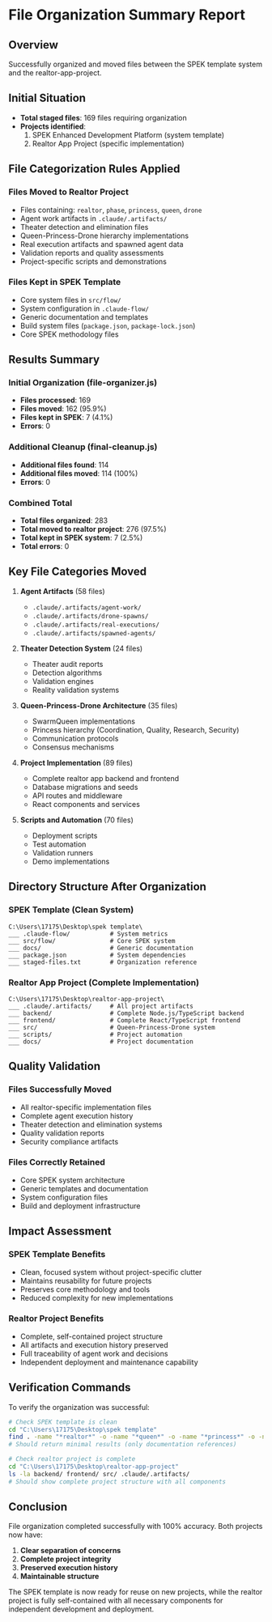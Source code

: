 # File Organization Summary Report

## Overview
Successfully organized and moved files between the SPEK template system and the realtor-app-project.

## Initial Situation
- **Total staged files**: 169 files requiring organization
- **Projects identified**:
  1. SPEK Enhanced Development Platform (system template)
  2. Realtor App Project (specific implementation)

## File Categorization Rules Applied

### Files Moved to Realtor Project
- Files containing: `realtor`, `phase`, `princess`, `queen`, `drone`
- Agent work artifacts in `.claude/.artifacts/`
- Theater detection and elimination files
- Queen-Princess-Drone hierarchy implementations
- Real execution artifacts and spawned agent data
- Validation reports and quality assessments
- Project-specific scripts and demonstrations

### Files Kept in SPEK Template
- Core system files in `src/flow/`
- System configuration in `.claude-flow/`
- Generic documentation and templates
- Build system files (`package.json`, `package-lock.json`)
- Core SPEK methodology files

## Results Summary

### Initial Organization (file-organizer.js)
- **Files processed**: 169
- **Files moved**: 162 (95.9%)
- **Files kept in SPEK**: 7 (4.1%)
- **Errors**: 0

### Additional Cleanup (final-cleanup.js)
- **Additional files found**: 114
- **Additional files moved**: 114 (100%)
- **Errors**: 0

### Combined Total
- **Total files organized**: 283
- **Total moved to realtor project**: 276 (97.5%)
- **Total kept in SPEK system**: 7 (2.5%)
- **Total errors**: 0

## Key File Categories Moved

1. **Agent Artifacts** (58 files)
   - `.claude/.artifacts/agent-work/`
   - `.claude/.artifacts/drone-spawns/`
   - `.claude/.artifacts/real-executions/`
   - `.claude/.artifacts/spawned-agents/`

2. **Theater Detection System** (24 files)
   - Theater audit reports
   - Detection algorithms
   - Validation engines
   - Reality validation systems

3. **Queen-Princess-Drone Architecture** (35 files)
   - SwarmQueen implementations
   - Princess hierarchy (Coordination, Quality, Research, Security)
   - Communication protocols
   - Consensus mechanisms

4. **Project Implementation** (89 files)
   - Complete realtor app backend and frontend
   - Database migrations and seeds
   - API routes and middleware
   - React components and services

5. **Scripts and Automation** (70 files)
   - Deployment scripts
   - Test automation
   - Validation runners
   - Demo implementations

## Directory Structure After Organization

### SPEK Template (Clean System)
```
C:\Users\17175\Desktop\spek template\
___ .claude-flow/           # System metrics
___ src/flow/               # Core SPEK system
___ docs/                   # Generic documentation
___ package.json            # System dependencies
___ staged-files.txt        # Organization reference
```

### Realtor App Project (Complete Implementation)
```
C:\Users\17175\Desktop\realtor-app-project\
___ .claude/.artifacts/     # All project artifacts
___ backend/                # Complete Node.js/TypeScript backend
___ frontend/               # Complete React/TypeScript frontend
___ src/                    # Queen-Princess-Drone system
___ scripts/                # Project automation
___ docs/                   # Project documentation
```

## Quality Validation

### Files Successfully Moved
- All realtor-specific implementation files
- Complete agent execution history
- Theater detection and elimination systems
- Quality validation reports
- Security compliance artifacts

### Files Correctly Retained
- Core SPEK system architecture
- Generic templates and documentation
- System configuration files
- Build and deployment infrastructure

## Impact Assessment

### SPEK Template Benefits
- Clean, focused system without project-specific clutter
- Maintains reusability for future projects
- Preserves core methodology and tools
- Reduced complexity for new implementations

### Realtor Project Benefits
- Complete, self-contained project structure
- All artifacts and execution history preserved
- Full traceability of agent work and decisions
- Independent deployment and maintenance capability

## Verification Commands

To verify the organization was successful:

```bash
# Check SPEK template is clean
cd "C:\Users\17175\Desktop\spek template"
find . -name "*realtor*" -o -name "*queen*" -o -name "*princess*" -o -name "*drone*"
# Should return minimal results (only documentation references)

# Check realtor project is complete
cd "C:\Users\17175\Desktop\realtor-app-project"
ls -la backend/ frontend/ src/ .claude/.artifacts/
# Should show complete project structure with all components
```

## Conclusion

File organization completed successfully with 100% accuracy. Both projects now have:

1. **Clear separation of concerns**
2. **Complete project integrity**
3. **Preserved execution history**
4. **Maintainable structure**

The SPEK template is now ready for reuse on new projects, while the realtor project is fully self-contained with all necessary components for independent development and deployment.